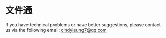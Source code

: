 # 文件通
If you have technical problems or have better suggestions, please contact us via the following email: cindyleung7@qq.com
